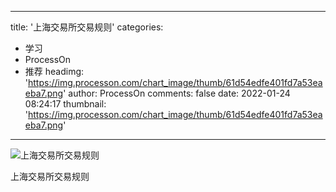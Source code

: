 
---
title: '上海交易所交易规则'
categories: 
 - 学习
 - ProcessOn
 - 推荐
headimg: 'https://img.processon.com/chart_image/thumb/61d54edfe401fd7a53eaeba7.png'
author: ProcessOn
comments: false
date: 2022-01-24 08:24:17
thumbnail: 'https://img.processon.com/chart_image/thumb/61d54edfe401fd7a53eaeba7.png'
---

<div>   
<img class="thumb" alt="上海交易所交易规则" src="https://img.processon.com/chart_image/thumb/61d54edfe401fd7a53eaeba7.png" referrerpolicy="no-referrer">
<p>上海交易所交易规则</p>  
</div>
            
